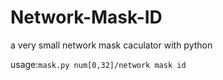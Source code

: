 Network-Mask-ID
===============

a very small network mask caculator with python

usage:`mask.py num[0,32]/network mask id`
